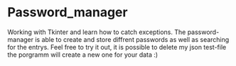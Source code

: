 # Password_manager
Working with Tkinter and learn how to catch exceptions.
The password-manager is able to create and store diffrent passwords as well as searching for the entrys.
Feel free to try it out, it is possible to delete my json test-file the porgramm will create a new one for your data :)
